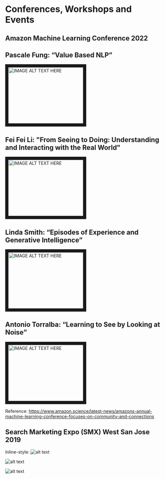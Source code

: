 # Conferences, Workshops and Events

## Amazon Machine Learning Conference 2022

## Pascale Fung: “Value Based NLP”


<a href="http://www.youtube.com/watch?feature=player_embedded&v=bDKQrU31WEI
" target="_blank"><img src="http://img.youtube.com/vi/bDKQrU31WEI/0.jpg" 
alt="IMAGE ALT TEXT HERE" width="240" height="180" border="10" /></a>


## Fei Fei Li: "From Seeing to Doing: Understanding and Interacting with the Real World"

<a href="http://www.youtube.com/watch?feature=player_embedded&v=rrrV-cP4wnw
" target="_blank"><img src="http://img.youtube.com/vi/rrrV-cP4wnw/0.jpg" 
alt="IMAGE ALT TEXT HERE" width="240" height="180" border="10" /></a>

## Linda Smith: “Episodes of Experience and Generative Intelligence”

<a href="http://www.youtube.com/watch?feature=player_embedded&v=0QPrsrLTloA
" target="_blank"><img src="http://img.youtube.com/vi/0QPrsrLTloA/0.jpg" 
alt="IMAGE ALT TEXT HERE" width="240" height="180" border="10" /></a>

## Antonio Torralba: “Learning to See by Looking at Noise”

<a href="http://www.youtube.com/watch?feature=player_embedded&v=lnGMNBKcO3Q
" target="_blank"><img src="http://img.youtube.com/vi/lnGMNBKcO3Q/0.jpg" 
alt="IMAGE ALT TEXT HERE" width="240" height="180" border="10" /></a>


Reference: https://www.amazon.science/latest-news/amazons-annual-machine-learning-conference-focuses-on-community-and-connections


## Search Marketing Expo (SMX) West San Jose 2019

Inline-style: 
![alt text](https://github.com/AnirbanMajumder/Conference-Events-Workshops/blob/main/image001.JPG "Logo Title Text 1")

![alt text](https://github.com/AnirbanMajumder/Conference-Events-Workshops/blob/main/image002.JPG "Logo Title Text 1")

![alt text](https://github.com/AnirbanMajumder/Conference-Events-Workshops/blob/main/image003.JPG "Logo Title Text 1")

